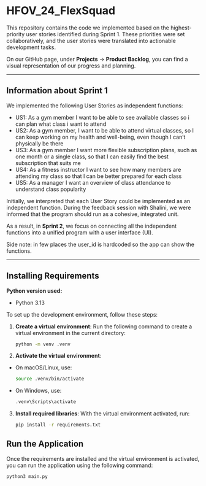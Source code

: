 # HFOV_24_FlexSquad

This repository contains the code we implemented based on the highest-priority user stories identified during Sprint 1. These priorities were set collaboratively, and the user stories were translated into actionable development tasks.

On our GitHub page, under **Projects** -> **Product Backlog**, you can find a visual representation of our progress and planning.

---

## Information about Sprint 1

We implemented the following User Stories as independent functions:

- US1: As a gym member I want to be able to see available classes so i can plan what class i want to attend
- US2: As a gym member, I want to be able to attend virtual classes, so I can keep working on my health and well-being, even though I can’t physically be there
- US3: As a gym member I want more flexible subscription plans, such as one month or a single class, so that I can easily find the best subscription that suits me
- US4: As a fitness instructor I want to see how many members are attending my class so that I can be better prepared for each class
- US5: As a manager I want an overview of class attendance to understand class popularity

Initially, we interpreted that each User Story could be implemented as an independent function. During the feedback session with Shalini, we were informed that the program should run as a cohesive, integrated unit.

As a result, in **Sprint 2**, we focus on connecting all the independent functions into a unified program with a user interface (UI).

Side note: in few places the user_id is hardcoded so the app can show the functions. 

---

## Installing Requirements

**Python version used:**

- Python 3.13

To set up the development environment, follow these steps:

1. **Create a virtual environment**:
   Run the following command to create a virtual environment in the current directory:

   ```bash
   python -m venv .venv
   ```

2. **Activate the virtual environment**:

- On macOS/Linux, use:
  ```bash
  source .venv/bin/activate
  ```
- On Windows, use:
  ```bash
  .venv\Scripts\activate
  ```

3. **Install required libraries**:
   With the virtual environment activated, run:
   ```bash
   pip install -r requirements.txt
   ```

## Run the Application

Once the requirements are installed and the virtual environment is activated, you can run the application using the following command:

```bash
python3 main.py
```
